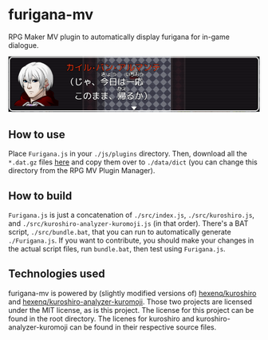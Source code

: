 # furigana-mv

RPG Maker MV plugin to automatically display furigana for in-game dialogue.

![Demo Image](demo.png)

## How to use

Place `Furigana.js` in your `./js/plugins` directory. Then, download all the `*.dat.gz` files [here](https://github.com/takuyaa/kuromoji.js/tree/master/dict) and copy them over to `./data/dict` (you can change this directory from the RPG MV Plugin Manager).

## How to build

`Furigana.js` is just a concatenation of `./src/index.js`, `./src/kuroshiro.js`, and `./src/kuroshiro-analyzer-kuromoji.js` (in that order). There's a BAT script, `./src/bundle.bat`, that you can run to automatically generate `./Furigana.js`. If you want to contribute, you should make your changes in the actual script files, run `bundle.bat`, then test using `Furigana.js`.

## Technologies used

furigana-mv is powered by (slightly modified versions of) [hexenq/kuroshiro](https://github.com/hexenq/kuroshiro) and [hexenq/kuroshiro-analyzer-kuromoji](hexenq/kuroshiro-analyzer-kuromoji). Those two projects are licensed under the MIT license, as is this project. The license for this project can be found in the root directory. The licenes for kuroshiro and kuroshiro-analyzer-kuromoji can be found in their respective source files.